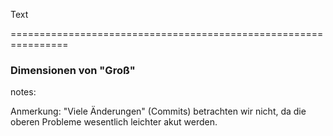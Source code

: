 

Text

================================================================


### Dimensionen von "Groß"


notes:

Anmerkung: "Viele Änderungen" (Commits) betrachten wir nicht, da die oberen Probleme wesentlich leichter akut werden.

